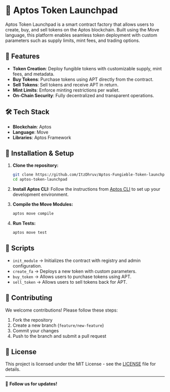 # 🚀 Aptos Token Launchpad

Aptos Token Launchpad is a smart contract factory that allows users to create, buy, and sell tokens on the Aptos blockchain. Built using the Move language, this platform enables seamless token deployment with custom parameters such as supply limits, mint fees, and trading options.

## 🌟 Features

- **Token Creation**: Deploy fungible tokens with customizable supply, mint fees, and metadata.
- **Buy Tokens**: Purchase tokens using APT directly from the contract.
- **Sell Tokens**: Sell tokens and receive APT in return.
- **Mint Limits**: Enforce minting restrictions per wallet.
- **On-Chain Security**: Fully decentralized and transparent operations.

## 🛠 Tech Stack

- **Blockchain**: Aptos
- **Language**: Move
- **Libraries**: Aptos Framework

## 🚀 Installation & Setup

1. **Clone the repository:**
   ```sh
   git clone https://github.com/ItzDhruv/Aptos-Fungieble-Token-launchpad.git
   cd aptos-token-launchpad
   ```

2. **Install Aptos CLI:**
   Follow the instructions from [Aptos CLI](https://aptos.dev/cli-tools/aptos-cli/) to set up your development environment.

3. **Compile the Move Modules:**
   ```sh
   aptos move compile
   ```

4. **Run Tests:**
   ```sh
   aptos move test
   ```

## 📜 Scripts

- `init_module` → Initializes the contract with registry and admin configuration.
- `create_fa` → Deploys a new token with custom parameters.
- `buy_token` → Allows users to purchase tokens using APT.
- `sell_token` → Allows users to sell tokens back for APT.

## 📌 Contributing

We welcome contributions! Please follow these steps:
1. Fork the repository
2. Create a new branch (`feature/new-feature`)
3. Commit your changes
4. Push to the branch and submit a pull request

## 📄 License

This project is licensed under the MIT License - see the [LICENSE](LICENSE) file for details.

---

🔗 **Follow us for updates!**


